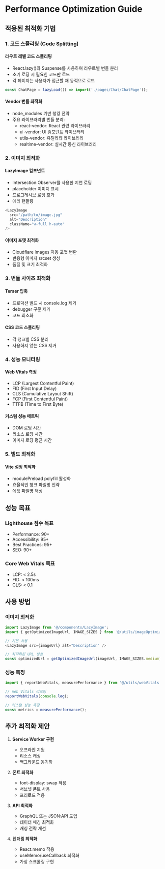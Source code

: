 # Performance Optimization Guide

## 적용된 최적화 기법

### 1. 코드 스플리팅 (Code Splitting)

#### 라우트 레벨 코드 스플리팅
- React.lazy()와 Suspense를 사용하여 라우트별 번들 분리
- 초기 로딩 시 필요한 코드만 로드
- 각 페이지는 사용자가 접근할 때 동적으로 로드

```javascript
const ChatPage = lazyLoad(() => import('./pages/Chat/ChatPage'));
```

#### Vendor 번들 최적화
- node_modules 기반 청킹 전략
- 주요 라이브러리별 번들 분리:
  - react-vendor: React 관련 라이브러리
  - ui-vendor: UI 컴포넌트 라이브러리
  - utils-vendor: 유틸리티 라이브러리
  - realtime-vendor: 실시간 통신 라이브러리

### 2. 이미지 최적화

#### LazyImage 컴포넌트
- Intersection Observer를 사용한 지연 로딩
- placeholder 이미지 표시
- 프로그레시브 로딩 효과
- 에러 핸들링

```javascript
<LazyImage 
  src="/path/to/image.jpg" 
  alt="Description"
  className="w-full h-auto"
/>
```

#### 이미지 포맷 최적화
- Cloudflare Images 자동 포맷 변환
- 반응형 이미지 srcset 생성
- 품질 및 크기 최적화

### 3. 번들 사이즈 최적화

#### Terser 압축
- 프로덕션 빌드 시 console.log 제거
- debugger 구문 제거
- 코드 최소화

#### CSS 코드 스플리팅
- 각 청크별 CSS 분리
- 사용하지 않는 CSS 제거

### 4. 성능 모니터링

#### Web Vitals 측정
- LCP (Largest Contentful Paint)
- FID (First Input Delay)
- CLS (Cumulative Layout Shift)
- FCP (First Contentful Paint)
- TTFB (Time to First Byte)

#### 커스텀 성능 메트릭
- DOM 로딩 시간
- 리소스 로딩 시간
- 이미지 로딩 평균 시간

### 5. 빌드 최적화

#### Vite 설정 최적화
- modulePreload polyfill 활성화
- 효율적인 청크 파일명 전략
- 에셋 파일명 해싱

## 성능 목표

### Lighthouse 점수 목표
- Performance: 90+
- Accessibility: 95+
- Best Practices: 95+
- SEO: 90+

### Core Web Vitals 목표
- LCP: < 2.5s
- FID: < 100ms
- CLS: < 0.1

## 사용 방법

### 이미지 최적화
```javascript
import LazyImage from '@/components/LazyImage';
import { getOptimizedImageUrl, IMAGE_SIZES } from '@/utils/imageOptimizer';

// 기본 사용
<LazyImage src={imageUrl} alt="Description" />

// 최적화된 URL 생성
const optimizedUrl = getOptimizedImageUrl(imageUrl, IMAGE_SIZES.medium);
```

### 성능 측정
```javascript
import { reportWebVitals, measurePerformance } from '@/utils/webVitals';

// Web Vitals 리포팅
reportWebVitals(console.log);

// 커스텀 성능 측정
const metrics = measurePerformance();
```

## 추가 최적화 제안

1. **Service Worker 구현**
   - 오프라인 지원
   - 리소스 캐싱
   - 백그라운드 동기화

2. **폰트 최적화**
   - font-display: swap 적용
   - 서브셋 폰트 사용
   - 프리로드 적용

3. **API 최적화**
   - GraphQL 또는 JSON:API 도입
   - 데이터 페칭 최적화
   - 캐싱 전략 개선

4. **렌더링 최적화**
   - React.memo 적용
   - useMemo/useCallback 최적화
   - 가상 스크롤링 구현